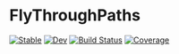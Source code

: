 # FlyThroughPaths

[![Stable](https://img.shields.io/badge/docs-stable-blue.svg)](https://HolyLab.github.io/FlyThroughPaths.jl/stable/)
[![Dev](https://img.shields.io/badge/docs-dev-blue.svg)](https://HolyLab.github.io/FlyThroughPaths.jl/dev/)
[![Build Status](https://github.com/HolyLab/FlyThroughPaths.jl/actions/workflows/CI.yml/badge.svg?branch=main)](https://github.com/HolyLab/FlyThroughPaths.jl/actions/workflows/CI.yml?query=branch%3Amain)
[![Coverage](https://codecov.io/gh/HolyLab/FlyThroughPaths.jl/branch/main/graph/badge.svg)](https://codecov.io/gh/HolyLab/FlyThroughPaths.jl)
